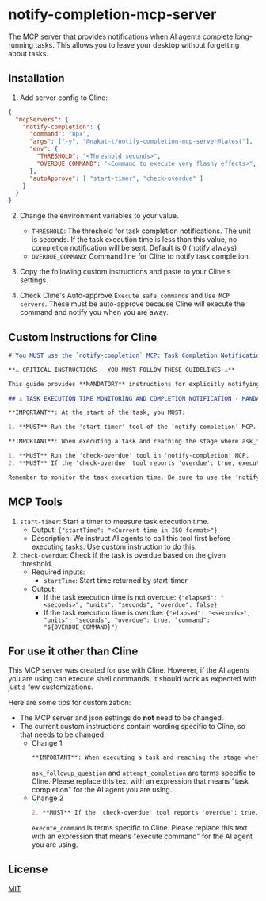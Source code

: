 # notify-completion-mcp-server

The MCP server that provides notifications when AI agents complete long-running tasks. This allows you to leave your desktop without forgetting about tasks.

## Installation

1. Add server config to Cline:

```json
{
  "mcpServers": {
    "notify-completion": {
      "command": "npx",
      "args": ["-y", "@nakat-t/notify-completion-mcp-server@latest"],
      "env": {
        "THRESHOLD": "<Threshold seconds>",
        "OVERDUE_COMMAND": "<Command to execute very flashy effects>",
      },
      "autoApprove": [ "start-timer", "check-overdue" ]
    }
  }
}
```

2. Change the environment variables to your value.
    * `THRESHOLD`: The threshold for task completion notifications. The unit is seconds. If the task execution time is less than this value, no completion notification will be sent. Default is 0 (notify always)
    * `OVERDUE_COMMAND`: Command line for Cline to notify task completion.

3. Copy the following custom instructions and paste to your Cline's settings.

4. Check Cline's Auto-approve `Execute safe commands` and `Use MCP servers`. These must be auto-approve because Cline will execute the command and notify you when you are away.

## Custom Instructions for Cline

```markdown
# You MUST use the `notify-completion` MCP: Task Completion Notification Guide

**⚠️ CRITICAL INSTRUCTIONS - YOU MUST FOLLOW THESE GUIDELINES ⚠️**

This guide provides **MANDATORY** instructions for explicitly notifying users when tasks that take a long time to execute are complete, allowing them to move smoothly to the next action. Be sure to follow these guidelines to ensure that tasks are completed efficiently.

## ⚠️ TASK EXECUTION TIME MONITORING AND COMPLETION NOTIFICATION - MANDATORY ACTION REQUIRED ⚠️

**IMPORTANT**: At the start of the task, you MUST:

1. **MUST** Run the 'start-timer' tool of the 'notify-completion' MCP.

**IMPORTANT**: When executing a task and reaching the stage where ask_followup_question or attempt_completion is executed, you MUST:

1. **MUST** Run the 'check-overdue' tool in 'notify-completion' MCP.
2. **MUST** If the 'check-overdue' tool reports 'overdue': true, execute the contents of 'command' using execute_command.

Remember to monitor the task execution time. Be sure to use the 'notify-completion' MCP. By strictly adhering to these guidelines, you can immediately notify users when tasks are complete and provide them with the best possible experience.
```

## MCP Tools

1. `start-timer`: Start a timer to measure task execution time.
    * Output: `{"startTime": "<Current time in ISO format>"}`
    * Description: We instruct AI agents to call this tool first before executing tasks. Use custom instruction to do this.
2. `check-overdue`: Check if the task is overdue based on the given threshold.
    * Required inputs:
        * `startTime`: Start time returned by start-timer
    * Output:
        * If the task execution time is not overdue: `{"elapsed": "<seconds>", "units": "seconds", "overdue": false}`
        * If the task execution time is overdue: `{"elapsed": "<seconds>", "units": "seconds", "overdue": true, "command": "${OVERDUE_COMMAND}"}`

## For use it other than Cline

This MCP server was created for use with Cline. However, if the AI agents you are using can execute shell commands, it should work as expected with just a few customizations.

Here are some tips for customization:

- The MCP server and json settings do **not** need to be changed.
- The current custom instructions contain wording specific to Cline, so that needs to be changed.
  - Change 1
    ```markdown
    **IMPORTANT**: When executing a task and reaching the stage where ask_followup_question or attempt_completion is executed, you MUST:
    ```
    `ask_followup_question` and `attempt_completion` are terms specific to Cline. Please replace this text with an expression that means "task completion" for the AI agent you are using.
  - Change 2
    ```markdown
    2. **MUST** If the 'check-overdue' tool reports 'overdue': true, execute the contents of 'command' using execute_command.
    ```
    `execute_command` is terms specific to Cline. Please replace this text with an expression that means "execute command" for the AI agent you are using.

## License

[MIT](https://choosealicense.com/licenses/mit/)
